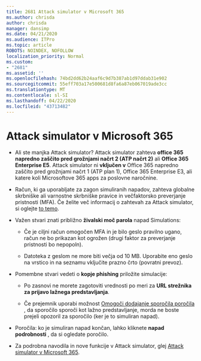 ```yaml
---
title: 2681 Attack simulator v Microsoft 365
ms.author: chrisda
author: chrisda
manager: dansimp
ms.date: 04/21/2020
ms.audience: ITPro
ms.topic: article
ROBOTS: NOINDEX, NOFOLLOW
localization_priority: Normal
ms.custom:
- "2681"
ms.assetid: ''
ms.openlocfilehash: 74bd2dd62b24aaf6c9d7b387ab1d97ddab31e902
ms.sourcegitcommit: 55eff703a17e500681d8fa6a87eb067019ade3cc
ms.translationtype: MT
ms.contentlocale: sl-SI
ms.lasthandoff: 04/22/2020
ms.locfileid: "43713482"
---
```

# <a name="attack-simulator-in-microsoft-365"></a>Attack simulator v Microsoft 365

- Ali ste manjka Attack simulator? Attack simulator zahteva **office 365 napredno zaščito pred grožnjami načrt 2 (ATP načrt 2)** ali **Office 365 Enterprise E5**. Attack simulator ni **vključen v** Office 365 napredno zaščito pred grožnjami načrt 1 (ATP plan 1), Office 365 Enterprise E3, ali katere koli Microsoftove 365 apps za poslovne naročnine.

- Račun, ki ga uporabljate za zagon simuliranih napadov, zahteva globalne skrbniške ali varnostne skrbniške pravice in večfaktorsko preverjanje pristnosti (MFA). Če želite več informacij o zahtevah za Attack simulator, si oglejte [to temo](https://docs.microsoft.com/office365/securitycompliance/attack-simulator#before-you-begin).

- Važen stvari znati približno **živalski moč parola** napad Simulations:

  - Če je ciljni račun omogočen MFA in je bilo geslo pravilno ugano, račun ne bo prikazan kot ogrožen (drugi faktor za preverjanje pristnosti bo nepopoln).

  - Datoteka z geslom ne more biti večja od 10 MB. Uporabite eno geslo na vrstico in na seznamu vključite prazno črto (povratni prevoz).

- Pomembne stvari vedeti o **kopje phishing** priložite simulacije:

  - Po zasnovi ne morete zagotoviti vrednosti po meri za **URL strežnika za prijavo lažnega predstavljanja**.

  - Če prejemnik uporabi možnost [Omogoči dodajanje sporočila poročila](https://docs.microsoft.com/microsoft-365/security/office-365-security/enable-the-report-message-add-in) , da sporočilo sporoči kot lažno predstavljanje, morda ne boste prejeli opozoril za sporočilo (ker je to simuliran napad).

- Poročila: ko je simuliran napad končan, lahko kliknete **napad podrobnosti** , da si ogledate poročilo.

- Za podrobna navodila in nove funkcije v Attack simulator, glej [Attack simulator v Microsoft 365](https://docs.microsoft.com/microsoft-365/security/office-365-security/attack-simulator).
